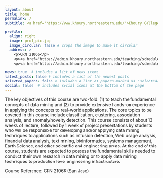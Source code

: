 ```yaml
---
layout: about
title: home
permalink: /
subtitle: <a href='https://www.khoury.northeastern.edu/'>Khoury College of Computer Science</a>. <a href='https://www.google.com/maps/place/Northeastern+University+in+Silicon+Valley'>San Jose, CA</a> - <a href='mailto:k.ni@northeastern.edu'>Karl's E-Mail</a>

profile:
  align: right
  image: prof_pic.jpg
  image_circular: false # crops the image to make it circular
  address: >
    <p>CRN 21066</p>
    <p><a href="https://admin.khoury.northeastern.edu/teaching/schedules/section/250909?semester=Fall+2024&campus=2859">Mon 4:30-7:50pm</a></p>
    <p><a href="https://admin.khoury.northeastern.edu/teaching/schedules/section/250909?semester=Fall+2024&campus=2859">San Jose Room TBD</a></p>

news: true  # includes a list of news items
latest_posts: false # includes a list of the newest posts
selected_papers: false # includes a list of papers marked as "selected={true}"
social: false  # includes social icons at the bottom of the page
---
```

The key objectives of this course are two-fold: (1) to teach the fundamental concepts of data mining and (2) to provide extensive hands-on experience in applying the concepts to real-world applications. The core topics to be covered in this course include classification, clustering, association analysis, and anomaly/novelty detection. This course consists of about 13 weeks of lecture, followed by 1 week of project presentations by students who will be responsible for developing and/or applying data mining techniques to applications such as intrusion detection, Web usage analysis, financial data analysis, text mining, bioinformatics, systems management, Earth Science, and other scientific and engineering areas. At the end of this course, students are expected to possess the fundamental skills needed to conduct their own research in data mining or to apply data mining techniques to production level engineering infrastructure. 

Course Reference: CRN 21066 (San Jose)

